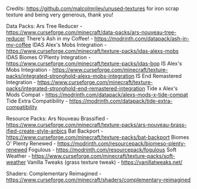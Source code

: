 Credits:
https://github.com/malcolmriley/unused-textures for iron scrap texture and being very generous, thank you!

Data Packs:
Ars Tree Reducer - https://www.curseforge.com/minecraft/data-packs/ars-nouveau-tree-reducer
There's Ash in my Coffee! - https://modrinth.com/datapack/ash-in-my-coffee
IDAS Alex's Mobs Integration - https://www.curseforge.com/minecraft/texture-packs/idas-alexs-mobs
IDAS Biomes O'Plenty Integration - https://www.curseforge.com/minecraft/texture-packs/idas-bop
IS Alex's Mobs Integration - https://www.curseforge.com/minecraft/texture-packs/integrated-stronghold-alexs-mobs-integration
IS End Remastered Integration - https://www.curseforge.com/minecraft/texture-packs/integrated-stronghold-end-remastered-integration
Tide x Alex's Mods Compat - https://modrinth.com/datapack/alexs-mods-x-tide-compat
Tide Extra Compatibility - https://modrinth.com/datapack/tide-extra-compatibility

Resource Packs:
Ars Nouveau Brassified - https://www.curseforge.com/minecraft/texture-packs/ars-nouveau-brass-ified-create-style-anbics
Bat Backport - https://www.curseforge.com/minecraft/texture-packs/bat-backport
Biomes O' Plenty Renewed - https://modrinth.com/resourcepack/biomeso-plenty-renewed
Fogulous - https://modrinth.com/resourcepack/fogulous
Soft Weather - https://www.curseforge.com/minecraft/texture-packs/soft-weather
Vanilla Tweaks (grass texture tweak) - https://vanillatweaks.net/

Shaders:
Complementary Reimagined - https://www.curseforge.com/minecraft/shaders/complementary-reimagined
